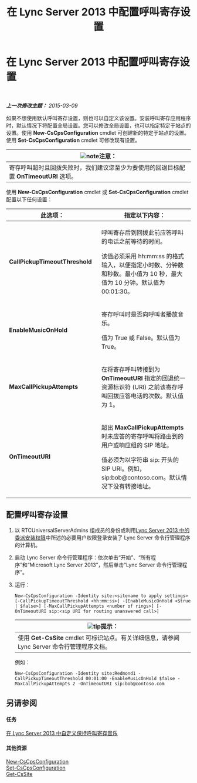 ﻿---
title: 在 Lync Server 2013 中配置呼叫寄存设置
TOCTitle: 在 Lync Server 2013 中配置呼叫寄存设置
ms:assetid: 3bed9d09-8363-4fff-a220-f0f6d3a81241
ms:mtpsurl: https://technet.microsoft.com/zh-cn/library/Gg425886(v=OCS.15)
ms:contentKeyID: 49312564
ms.date: 05/19/2016
mtps_version: v=OCS.15
ms.translationtype: HT
---

# 在 Lync Server 2013 中配置呼叫寄存设置

 

_**上一次修改主题：** 2015-03-09_

如果不想使用默认呼叫寄存设置，则也可以自定义该设置。安装呼叫寄存应用程序时，默认情况下将配置全局设置。您可以修改全局设置，也可以指定特定于站点的设置。使用 **New-CsCpsConfiguration** cmdlet 可创建新的特定于站点的设置。使用 **Set-CsCpsConfiguration** cmdlet 可修改现有设置。

<table>
<thead>
<tr class="header">
<th><img src="images/Dn783119.note(OCS.15).gif" title="note" alt="note" />注意：</th>
</tr>
</thead>
<tbody>
<tr class="odd">
<td>寄存呼叫超时且回拨失败时，我们建议您至少为要使用的回退目标配置 <strong>OnTimeoutURI</strong> 选项。</td>
</tr>
</tbody>
</table>


使用 **New-CsCpsConfiguration** cmdlet 或 **Set-CsCpsConfiguration** cmdlet 配置以下任何设置：


<table>
<colgroup>
<col style="width: 50%" />
<col style="width: 50%" />
</colgroup>
<thead>
<tr class="header">
<th>此选项：</th>
<th>指定以下内容：</th>
</tr>
</thead>
<tbody>
<tr class="odd">
<td><p><strong>CallPickupTimeoutThreshold</strong></p></td>
<td><p>呼叫寄存后到回拨此前应答呼叫的电话之前等待的时间。</p>
<p>该值必须采用 hh:mm:ss 的格式输入，以便指定小时数、分钟数和秒数。最小值为 10 秒，最大值为 10 分钟。默认值为 00:01:30。</p></td>
</tr>
<tr class="even">
<td><p><strong>EnableMusicOnHold</strong></p></td>
<td><p>寄存呼叫时是否向呼叫者播放音乐。</p>
<p>值为 True 或 False。默认值为 True。</p></td>
</tr>
<tr class="odd">
<td><p><strong>MaxCallPickupAttempts</strong></p></td>
<td><p>在将寄存呼叫转接到为 <strong>OnTimeoutURI</strong> 指定的回退统一资源标识符 (URI) 之前该寄存呼叫回拨应答电话的次数。默认值为 1。</p></td>
</tr>
<tr class="even">
<td><p><strong>OnTimeoutURI</strong></p></td>
<td><p>超出 <strong>MaxCallPickupAttempts</strong> 时未应答的寄存呼叫将路由到的用户或响应组的 SIP 地址。</p>
<p>值必须为以字符串 sip: 开头的 SIP URI。例如，sip:bob@contoso.com。默认情况下没有转接地址。</p></td>
</tr>
</tbody>
</table>


## 配置呼叫寄存设置

1.  以 RTCUniversalServerAdmins 组成员的身份或利用[Lync Server 2013 中的委派安装权限](lync-server-2013-delegate-setup-permissions.md)中所述的必要用户权限登录安装了 Lync Server 命令行管理程序的计算机。

2.  启动 Lync Server 命令行管理程序：依次单击“开始”、“所有程序”和“Microsoft Lync Server 2013”，然后单击“Lync Server 命令行管理程序”。

3.  运行：
    
        New-CsCpsConfiguration -Identity site:<sitename to apply settings> [-CallPickupTimeoutThreshold <hh:mm:ss>] -[EnableMusicOnHold <$true | $false>] [-MaxCallPickupAttempts <number of rings>] [-OnTimeoutURI sip:<sip URI for routing unanswered call>]
    
    <table>
    <thead>
    <tr class="header">
    <th><img src="images/Gg398094.tip(OCS.15).gif" title="tip" alt="tip" />提示：</th>
    </tr>
    </thead>
    <tbody>
    <tr class="odd">
    <td>使用 <strong>Get-CsSite</strong> cmdlet 可标识站点。有关详细信息，请参阅 Lync Server 命令行管理程序文档。</td>
    </tr>
    </tbody>
    </table>
    
    例如：
    
        New-CsCpsConfiguration -Identity site:Redmond1 -CallPickupTimeoutThreshold 00:01:00 -EnableMusicOnHold $false -MaxCallPickupAttempts 2 -OnTimeoutURI sip:bob@contoso.com

## 另请参阅

#### 任务

[在 Lync Server 2013 中自定义保持呼叫寄存音乐](lync-server-2013-customize-call-park-music-on-hold.md)  

#### 其他资源

[New-CsCpsConfiguration](https://docs.microsoft.com/en-us/powershell/module/skype/New-CsCpsConfiguration)  
[Set-CsCpsConfiguration](set-cscpsconfiguration.md)  
[Get-CsSite](https://docs.microsoft.com/en-us/powershell/module/skype/Get-CsSite)

